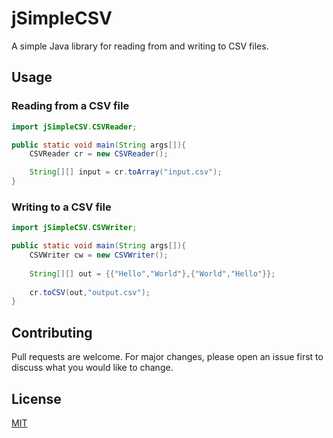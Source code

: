 # jSimpleCSV

A simple Java library for reading from and writing to CSV files.

## Usage
### Reading from a CSV file
```java
import jSimpleCSV.CSVReader;

public static void main(String args[]){
    CSVReader cr = new CSVReader();

    String[][] input = cr.toArray("input.csv");
}
```
### Writing to a CSV file
```java
import jSimpleCSV.CSVWriter;

public static void main(String args[]){
    CSVWriter cw = new CSVWriter();
    
    String[][] out = {{"Hello","World"},{"World","Hello"}};
    
    cr.toCSV(out,"output.csv");
}
```

## Contributing
Pull requests are welcome. For major changes, please open an issue first to discuss what you would like to change.

## License
[MIT](https://choosealicense.com/licenses/mit/)
